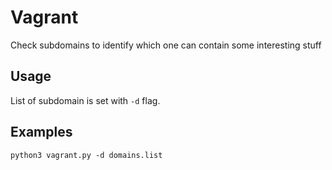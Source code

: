 # Vagrant 
Check subdomains to identify which one can contain some interesting stuff

## Usage
List of subdomain is set with `-d` flag.

## Examples
```
python3 vagrant.py -d domains.list
```
